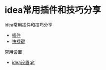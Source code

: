 # idea常用插件和技巧分享

idea常用插件和技巧分享

- [插件](./idea插件/idea插件.md)
- [快捷键](./idea快捷键/idea快捷键.md)

常用设置

- [idea设置git](./idea常用设置/idea设置Git.md)

